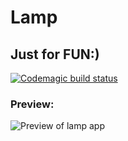 # Lamp

## Just for FUN:)
[![Codemagic build status](https://api.codemagic.io/apps/60572765612f0d8bea9d007e/60572765612f0d8bea9d007d/status_badge.svg)](https://codemagic.io/apps/60572765612f0d8bea9d007e/60572765612f0d8bea9d007d/latest_build)

### Preview:
![Preview of lamp app](https://dms.licdn.com/playlist/C4E05AQFfEvv7rRQXeQ/mp4-640p-30fp-crf28/0/1616758463262?e=1645390800&v=beta&t=samC-Xwy2z4cM4jdabZkhr-DTSsEteM8E03vCVjJKBA)
